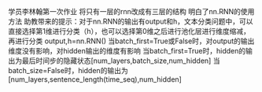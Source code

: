 学员李林翰第一次作业
将只有一层的rnn改成有三层的结构
明白了nn.RNN的使用方法
助教带来的提示：对于nn.RNN的输出有output和h，文本分类问题中，可以直接选择第1维进行分类（h），也可以选择第0维之后进行池化层进行维度缩减，再进行分类
output,h=nn.RNN()
当batch_first=True或False时，对output的输出维度没有影响，对hidden输出的维度有影响
当batch_first=True时，hidden的输出为最后时间步的隐藏状态[num_layers,batch_size,num_hidden]
当batch_size=False时，hidden的输出为[num_layers,sentence_length(time_seq),num_hidden]
